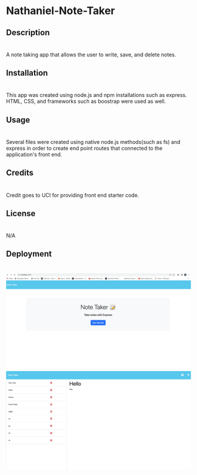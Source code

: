 # Nathaniel-Note-Taker
## Description
#
A note taking app that allows the user to write, save, and delete notes. 

## Installation 
#
This app was created using node.js and npm installations such as express. HTML, CSS, and frameworks such as boostrap were used as well. 

## Usage
#
Several files were created using native node.js methods(such as fs) and express in order to create end point routes that connected to the application's front end. 
## Credits
#
Credit goes to UCI for providing front end starter code. 

## License
#
N/A
## Deployment 
#

![SiteImage](images/Note-Taker-Pic1.png)
![SiteImage](images/Note-Taker-Pic2.png)
